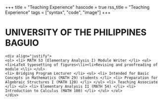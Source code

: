 +++
title = "Teaching Experience"
hascode = true
rss_title = "Teaching Experience"
tags = ["syntax", "code", "image"]
+++

# UNIVERSITY OF THE PHILIPPINES BAGUIO

~~~
<div align="justify">
<ol> <li> MATH 53 (Elementary Analysis I) Module Writer </li> <ul> <li>LaTeX typesetting of figures<\li><li>Revising and proofreading of module <\li> </ul> 
<li> Bridging Program Lecturer </li> <ul> <li> Intended for Basic Concepts in Mathematics (MATH 29) students </li> <li> Preparation for Algebraic Structures I (MATH 120) </li> </ul> <li> Teaching Associate </li> <ul> <li> Elementary Analysis II (MATH 54) </li> <li> Introduction to Calculus (MATH 100) </li> </ul> </ol>
</div>
~~~
